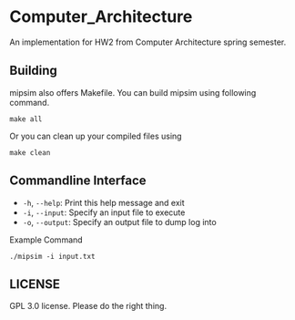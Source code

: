 # Computer_Architecture
An implementation for HW2 from Computer Architecture spring semester.

## Building
mipsim also offers Makefile. You can build mipsim using following command.
```
make all
```
Or you can clean up your compiled files using
```
make clean
```

## Commandline Interface
- `-h`, `--help`: Print this help message and exit
- `-i`, `--input`: Specify an input file to execute
- `-o`, `--output`: Specify an output file to dump log into

Example Command
```
./mipsim -i input.txt
```

## LICENSE
GPL 3.0 license. Please do the right thing.